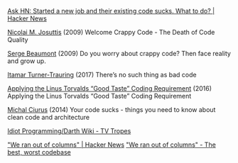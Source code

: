 
[Ask HN: Started a new job and their existing code sucks. What to do? | Hacker News](https://news.ycombinator.com/item?id=16233961)

[Nicolai M. Josuttis](http://www.josuttis.com/WelcomeCrappyCode.html)
(2009) Welcome Crappy Code - The Death of Code Quality

[Serge Beaumont](http://blog.xebia.com/do-you-worry-about-crappy-code-then-face-reality-and-grow-up/)
(2009) Do you worry about crappy code? Then face reality and grow up.

[Itamar Turner-Trauring](https://codewithoutrules.com/2017/11/07/no-such-thing-as-bad-code/)
(2017) There’s no such thing as bad code

[Applying the Linus Torvalds “Good Taste” Coding Requirement](https://web.archive.org/web/20161220124347/https://medium.com/@bartobri/applying-the-linus-tarvolds-good-taste-coding-requirement-99749f37684a)
(2016) Applying the Linus Torvalds “Good Taste” Coding Requirement

[Michal Ciurus](http://yourcodesucksexception.blogspot.be/2014/11/your-code-sucks.html)
(2014) Your code sucks - things you need to know about clean code and architecture

[Idiot Programming/Darth Wiki - TV Tropes](https://tvtropes.org/pmwiki/pmwiki.php/DarthWiki/IdiotProgramming)

["We ran out of columns" | Hacker News](https://news.ycombinator.com/item?id=41146239)
["We ran out of columns" - The best, worst codebase](https://jimmyhmiller.github.io/ugliest-beautiful-codebase)

